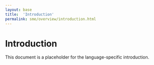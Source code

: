 ```yaml
---
layout: base
title:  'Introduction'
permalink: sme/overview/introduction.html
---
```


# Introduction

This document is a placeholder for the language-specific introduction.
